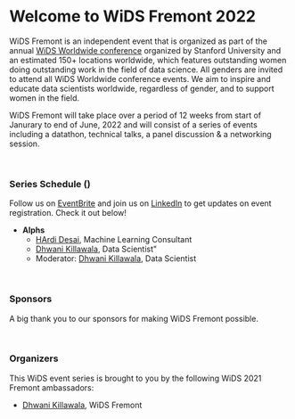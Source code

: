 # Welcome to WiDS Fremont 2022

WiDS Fremont is an independent event that is organized as part of the annual <a href="https://www.widsconference.org/">WiDS Worldwide conference</a> organized by Stanford University and an estimated 150+ locations worldwide, which features outstanding women doing outstanding work in the field of data science. All genders are invited to attend all WiDS Worldwide conference events. We aim to inspire and educate data scientists worldwide, regardless of gender, and to support women in the field.


WiDS Fremont will take place over a period of 12 weeks from start of Janurary to end of June, 2022 and will consist of a series of events including a datathon, technical talks, a panel discussion & a networking session.

<br>

### Series Schedule ()

Follow us on <a href="https://www.eventbrite.com/" target="_blank">EventBrite</a> and join us on <a href="https://www.linkedin.com/" target="_blank">LinkedIn</a> to get updates on event registration. Check it out below!

- <strong>Alphs</strong> 
  - <a href="https://www.linkedin.com/" target="_blank">HArdi Desai</a>, Machine Learning Consultant
  - <a href="https://www.linkedin.com/">Dhwani Killawala</a>, Data Scientist"
  - Moderator: <a href="https://www.linkedin.com/" target="_blank">Dhwani Killawala</a>, Data Scientist

<br>

### Sponsors

A big thank you to our sponsors for making WiDS Fremont possible.



<br>

### Organizers

This WiDS event series is brought to you by the following WiDS 2021 Fremont ambassadors:

- <a href="https://www.linkedin.com/" target="_blank">Dhwani Killawala</a>, WiDS Fremont
